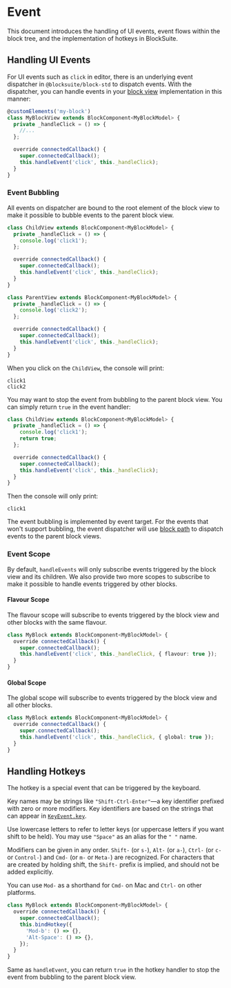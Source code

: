 # Event

This document introduces the handling of UI events, event flows within the block tree, and the implementation of hotkeys in BlockSuite.

## Handling UI Events

For UI events such as `click` in editor, there is an underlying event dispatcher in `@blocksuite/block-std` to dispatch events. With the dispatcher, you can handle events in your [block view](./block-view) implementation in this manner:

```ts
@customElements('my-block')
class MyBlockView extends BlockComponent<MyBlockModel> {
  private _handleClick = () => {
    //...
  };

  override connectedCallback() {
    super.connectedCallback();
    this.handleEvent('click', this._handleClick);
  }
}
```

### Event Bubbling

All events on dispatcher are bound to the root element of the block view to make it possible to bubble events to the parent block view.

```ts
class ChildView extends BlockComponent<MyBlockModel> {
  private _handleClick = () => {
    console.log('click1');
  };

  override connectedCallback() {
    super.connectedCallback();
    this.handleEvent('click', this._handleClick);
  }
}

class ParentView extends BlockComponent<MyBlockModel> {
  private _handleClick = () => {
    console.log('click2');
  };

  override connectedCallback() {
    super.connectedCallback();
    this.handleEvent('click', this._handleClick);
  }
}
```

When you click on the `ChildView`, the console will print:

```
click1
click2
```

You may want to stop the event from bubbling to the parent block view. You can simply return `true` in the event handler:

```ts
class ChildView extends BlockComponent<MyBlockModel> {
  private _handleClick = () => {
    console.log('click1');
    return true;
  };

  override connectedCallback() {
    super.connectedCallback();
    this.handleEvent('click', this._handleClick);
  }
}
```

Then the console will only print:

```
click1
```

The event bubbling is implemented by event target. For the events that won't support bubbling, the event dispatcher will use [block path](#) to dispatch events to the parent block views.

### Event Scope

By default, `handleEvents` will only subscribe events triggered by the block view and its children.
We also provide two more scopes to subscribe to make it possible to handle events triggered by other blocks.

#### Flavour Scope

The flavour scope will subscribe to events triggered by the block view and other blocks with the same flavour.

```ts
class MyBlock extends BlockComponent<MyBlockModel> {
  override connectedCallback() {
    super.connectedCallback();
    this.handleEvent('click', this._handleClick, { flavour: true });
  }
}
```

#### Global Scope

The global scope will subscribe to events triggered by the block view and all other blocks.

```ts
class MyBlock extends BlockComponent<MyBlockModel> {
  override connectedCallback() {
    super.connectedCallback();
    this.handleEvent('click', this._handleClick, { global: true });
  }
}
```

## Handling Hotkeys

The hotkey is a special event that can be triggered by the keyboard.

Key names may be strings like `"Shift-Ctrl-Enter"`—a key identifier prefixed with zero or more modifiers. Key identifiers
are based on the strings that can appear in [`KeyEvent.key`](https:///developer.mozilla.org/en-US/docs/Web/API/KeyboardEvent/key).

Use lowercase letters to refer to letter keys (or uppercase letters if you want shift to be held). You may use `"Space"` as an alias for the `" "` name.

Modifiers can be given in any order. `Shift-` (or `s-`), `Alt-` (or `a-`), `Ctrl-` (or `c-` or `Control-`) and `Cmd-` (or `m-` or
`Meta-`) are recognized.
For characters that are created by holding shift, the `Shift-` prefix is implied, and should not be added explicitly.

You can use `Mod-` as a shorthand for `Cmd-` on Mac and `Ctrl-` on other platforms.

```ts
class MyBlock extends BlockComponent<MyBlockModel> {
  override connectedCallback() {
    super.connectedCallback();
    this.bindHotkey({
      'Mod-b': () => {},
      'Alt-Space': () => {},
    });
  }
}
```

Same as `handleEvent`, you can return `true` in the hotkey handler to stop the event from bubbling to the parent block view.

